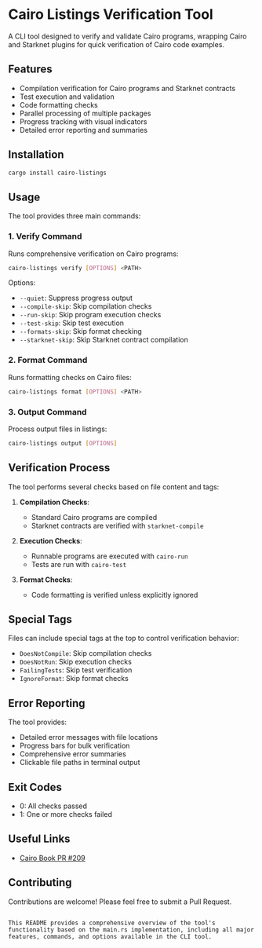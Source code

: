 # Cairo Listings Verification Tool

A CLI tool designed to verify and validate Cairo programs, wrapping Cairo and Starknet plugins for quick verification of Cairo code examples.

## Features

- Compilation verification for Cairo programs and Starknet contracts
- Test execution and validation
- Code formatting checks
- Parallel processing of multiple packages
- Progress tracking with visual indicators
- Detailed error reporting and summaries

## Installation

```bash
cargo install cairo-listings
```

## Usage

The tool provides three main commands:

### 1. Verify Command

Runs comprehensive verification on Cairo programs:

```bash
cairo-listings verify [OPTIONS] <PATH>
```

Options:
- `--quiet`: Suppress progress output
- `--compile-skip`: Skip compilation checks
- `--run-skip`: Skip program execution checks
- `--test-skip`: Skip test execution
- `--formats-skip`: Skip format checking
- `--starknet-skip`: Skip Starknet contract compilation

### 2. Format Command

Runs formatting checks on Cairo files:

```bash
cairo-listings format [OPTIONS] <PATH>
```

### 3. Output Command

Process output files in listings:

```bash
cairo-listings output [OPTIONS]
```

## Verification Process

The tool performs several checks based on file content and tags:

1. **Compilation Checks**:
   - Standard Cairo programs are compiled
   - Starknet contracts are verified with `starknet-compile`

2. **Execution Checks**:
   - Runnable programs are executed with `cairo-run`
   - Tests are run with `cairo-test`

3. **Format Checks**:
   - Code formatting is verified unless explicitly ignored

## Special Tags

Files can include special tags at the top to control verification behavior:

- `DoesNotCompile`: Skip compilation checks
- `DoesNotRun`: Skip execution checks
- `FailingTests`: Skip test verification
- `IgnoreFormat`: Skip format checks

## Error Reporting

The tool provides:
- Detailed error messages with file locations
- Progress bars for bulk verification
- Comprehensive error summaries
- Clickable file paths in terminal output

## Exit Codes

- 0: All checks passed
- 1: One or more checks failed

## Useful Links

- [Cairo Book PR #209](https://github.com/cairo-book/cairo-book.github.io/pull/209)

## Contributing

Contributions are welcome! Please feel free to submit a Pull Request.
```

This README provides a comprehensive overview of the tool's functionality based on the main.rs implementation, including all major features, commands, and options available in the CLI tool.
